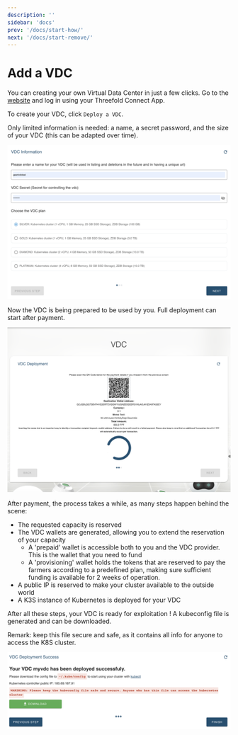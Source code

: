 ```yaml
---
description: ''
sidebar: 'docs'
prev: '/docs/start-how/'
next: '/docs/start-remove/'
---
```


# Add a VDC

You can creating your own Virtual Data Center in just a few clicks. Go to the [website](https://vdc.grid.tf) and log in using your Threefold Connect App. 

To create your VDC, click `Deploy a VDC`.

Only limited information is needed: a name, a secret password, and the size of your VDC (this can be adapted over time). 

![](./img/01_vdc_selection.png)

Now the VDC is being prepared to be used by you. 
Full deployment can start after payment.

![](./img/02_vdc_payment2.png)

After payment, the process takes a while, as many steps happen behind the scene: 
- The requested capacity is reserved 
- The VDC wallets are generated, allowing you to extend the reservation of your capacity
  - A 'prepaid' wallet is accessible both to you and the VDC provider. This is the wallet that you need to fund 
  - A 'provisioning' wallet holds the tokens that are reserved to pay the farmers according to a predefined plan, making sure sufficient funding is available for 2 weeks of operation. 
- A public IP is reserved to make your cluster available to the outside world
- A K3S instance of Kubernetes is deployed for your VDC

After all these steps, your VDC is ready for exploitation !
A kubeconfig file is generated and can be downloaded. 

Remark: keep this file secure and safe, as it contains all info for anyone to access the K8S cluster. 

![](./img/08_vdc_deploy_success2.png)

